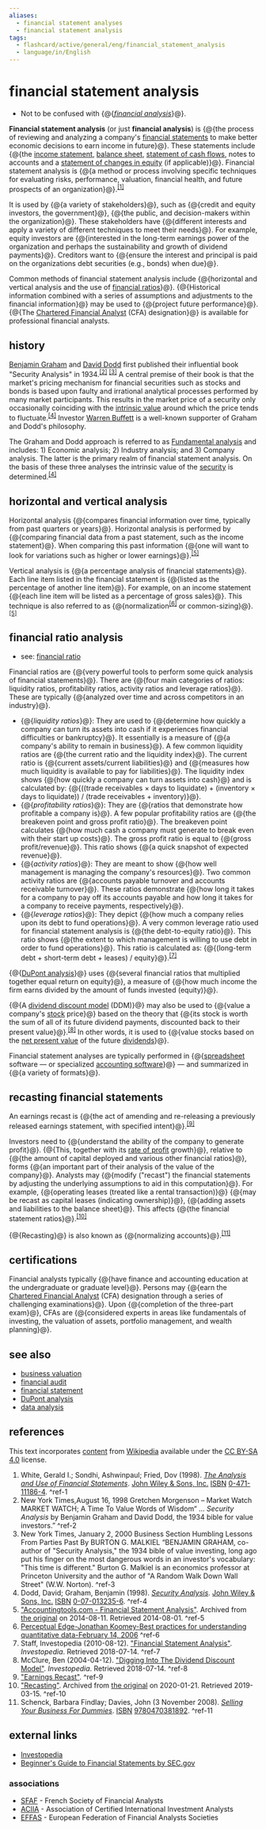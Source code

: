 ```yaml
---
aliases:
  - financial statement analyses
  - financial statement analysis
tags:
  - flashcard/active/general/eng/financial_statement_analysis
  - language/in/English
---
```


# financial statement analysis

- Not to be confused with {@{_[financial analysis](financial%20analysis.md)_}@}. <!--SR:!2028-02-29,975,350-->

__Financial statement analysis__ (or just __financial analysis__) is {@{the process of reviewing and analyzing a company's [financial statements](financial%20statement.md) to make better economic decisions to earn income in future}@}. These statements include {@{the [income statement](income%20statement.md), [balance sheet](balance%20sheet.md), [statement of cash flows](cash%20flow%20statement.md), notes to accounts and a [statement of changes in equity](statement%20of%20changes%20in%20equity.md) (if applicable)}@}. Financial statement analysis is {@{a method or process involving specific techniques for evaluating risks, performance, valuation, financial health, and future prospects of an organization}@}.<sup>[\[1\]](#^ref-1)</sup> <!--SR:!2028-06-06,1051,350!2027-10-19,760,270!2026-06-28,479,310-->

It is used by {@{a variety of stakeholders}@}, such as {@{credit and equity investors, the government}@}, {@{the public, and decision-makers within the organization}@}. These stakeholders have {@{different interests and apply a variety of different techniques to meet their needs}@}. For example, equity investors are {@{interested in the long-term earnings power of the organization and perhaps the sustainability and growth of dividend payments}@}. Creditors want to {@{ensure the interest and principal is paid on the organizations debt securities \(e.g., bonds\) when due}@}. <!--SR:!2026-02-13,144,310!2027-06-11,757,330!2027-10-26,864,330!2028-05-25,964,330!2025-10-06,13,352!2025-10-06,13,352-->

Common methods of financial statement analysis include {@{horizontal and vertical analysis and the use of [financial ratios](financial%20ratio.md)}@}. {@{Historical information combined with a series of assumptions and adjustments to the financial information}@} may be used to {@{project future performance}@}. {@{The [Chartered Financial Analyst](Chartered%20Financial%20Analyst.md) (CFA) designation}@} is available for professional financial analysts. <!--SR:!2029-04-13,1297,350!2025-10-17,303,330!2027-09-22,833,330!2029-02-18,1255,350-->

## history

[Benjamin Graham](Benjamin%20Graham.md) and [David Dodd](David%20Dodd.md) first published their influential book "Security Analysis" in 1934.<sup>[\[2\]](#^ref-2)</sup> <sup>[\[3\]](#^ref-3)</sup> A central premise of their book is that the market's pricing mechanism for financial securities such as stocks and bonds is based upon faulty and irrational analytical processes performed by many market participants. This results in the market price of a security only occasionally coinciding with the [intrinsic value](intrinsic%20value%20(finance).md) around which the price tends to fluctuate.<sup>[\[4\]](#^ref-4)</sup> Investor [Warren Buffett](Warren%20Buffett.md) is a well-known supporter of Graham and Dodd's philosophy.

The Graham and Dodd approach is referred to as [Fundamental analysis](fundamental%20analysis.md) and includes: 1) Economic analysis; 2) Industry analysis; and 3) Company analysis. The latter is the primary realm of financial statement analysis. On the basis of these three analyses the intrinsic value of the [security](security%20(finance).md) is determined.<sup>[\[4\]](#^ref-4)</sup>

## horizontal and vertical analysis

Horizontal analysis {@{compares financial information over time, typically from past quarters or years}@}. Horizontal analysis is performed by {@{comparing financial data from a past statement, such as the income statement}@}. When comparing this past information {@{one will want to look for variations such as higher or lower earnings}@}.<sup>[\[5\]](#^ref-5)</sup> <!--SR:!2025-10-22,307,330!2027-03-14,677,330!2028-10-16,1155,350-->

Vertical analysis is {@{a percentage analysis of financial statements}@}. Each line item listed in the financial statement is {@{listed as the percentage of another line item}@}. For example, on an income statement {@{each line item will be listed as a percentage of gross sales}@}. This technique is also referred to as {@{normalization<sup>[\[6\]](#^ref-6)</sup> or common-sizing}@}.<sup>[\[5\]](#^ref-5)</sup> <!--SR:!2028-10-23,1161,350!2026-06-18,475,310!2029-05-15,1323,350!2025-10-29,311,330-->

## financial ratio analysis

- see: [financial ratio](financial%20ratio.md)

Financial ratios are {@{very powerful tools to perform some quick analysis of financial statements}@}. There are {@{four main categories of ratios: liquidity ratios, profitability ratios, activity ratios and leverage ratios}@}. These are typically {@{analyzed over time and across competitors in an industry}@}. <!--SR:!2027-06-24,766,330!2026-08-22,516,310!2028-08-30,1119,350-->

- {@{_liquidity ratios_}@}: They are used to {@{determine how quickly a company can turn its assets into cash if it experiences financial difficulties or bankruptcy}@}. It essentially is a measure of {@{a company's ability to remain in business}@}. A few common liquidity ratios are {@{the current ratio and the liquidity index}@}. The current ratio is {@{current assets/current liabilities}@} and {@{measures how much liquidity is available to pay for liabilities}@}. The liquidity index shows {@{how quickly a company can turn assets into cash}@} and is calculated by: {@{((trade receivables × days to liquidate) + (inventory × days to liquidate)) / (trade receivables + inventory)}@}.
- {@{_profitability ratios_}@}: They are {@{ratios that demonstrate how profitable a company is}@}. A few popular profitability ratios are {@{the breakeven point and gross profit ratio}@}. The breakeven point calculates {@{how much cash a company must generate to break even with their start up costs}@}. The gross profit ratio is equal to {@{gross profit/revenue}@}. This ratio shows {@{a quick snapshot of expected revenue}@}.
- {@{_activity ratios_}@}: They are meant to show {@{how well management is managing the company's resources}@}. Two common activity ratios are {@{accounts payable turnover and accounts receivable turnover}@}. These ratios demonstrate {@{how long it takes for a company to pay off its accounts payable and how long it takes for a company to receive payments, respectively}@}.
- {@{_leverage ratios_}@}: They depict {@{how much a company relies upon its debt to fund operations}@}. A very common leverage ratio used for financial statement analysis is {@{the debt-to-equity ratio}@}. This ratio shows {@{the extent to which management is willing to use debt in order to fund operations}@}. This ratio is calculated as: {@{(long-term debt + short-term debt + leases) / equity}@}.<sup>[\[7\]](#^ref-7)</sup> <!--SR:!2029-01-02,1218,350!2028-02-07,927,330!2027-03-20,697,330!2029-04-03,1288,350!2026-10-06,524,310!2026-12-25,626,330!2028-05-11,1031,350!2027-12-18,889,330!2029-03-09,1271,350!2028-10-11,1151,350!2027-02-07,665,330!2025-12-30,317,290!2027-07-10,768,330!2027-05-04,717,330!2027-12-12,884,330!2026-03-25,386,310!2027-10-19,834,310!2026-06-28,472,310!2026-09-16,505,310!2028-03-07,981,350!2028-07-22,1087,350!2028-06-18,1001,310!2026-10-08,548,310-->

{@{[DuPont analysis](DuPont%20analysis.md)}@} uses {@{several financial ratios that multiplied together equal return on equity}@}, a measure of {@{how much income the firm earns divided by the amount of funds invested (equity)}@}. <!--SR:!2028-06-11,1056,350!2028-06-04,1052,350!2026-08-09,504,310-->

{@{A [dividend discount model](dividend%20discount%20model.md) (DDM)}@} may also be used to {@{value a company's [stock](stock.md) price}@} based on the theory that {@{its stock is worth the sum of all of its future dividend payments, discounted back to their present value}@}.<sup>[\[8\]](#^ref-8)</sup> In other words, it is used to {@{value stocks based on the [net present value](net%20present%20value.md) of the future [dividends](dividend.md)}@}. <!--SR:!2028-10-02,1145,350!2028-07-21,1089,350!2028-07-09,1078,350!2026-11-13,600,330-->

Financial statement analyses are typically performed in {@{[spreadsheet](spreadsheet.md) software — or specialized [accounting software](accounting%20software.md)}@} — and summarized in {@{a variety of formats}@}. <!--SR:!2028-01-31,924,330!2029-03-30,1286,350-->

## recasting financial statements

An earnings recast is {@{the act of amending and re-releasing a previously released earnings statement, with specified intent}@}.<sup>[\[9\]](#^ref-9)</sup> <!--SR:!2027-10-27,863,330-->

Investors need to {@{understand the ability of the company to generate profit}@}. {@{This, together with its [rate of profit](rate%20of%20profit.md) growth}@}, relative to {@{the amount of capital deployed and various other financial ratios}@}, forms {@{an important part of their analysis of the value of the company}@}. Analysts may {@{modify \("recast"\) the financial statements by adjusting the underlying assumptions to aid in this computation}@}. For example, {@{operating leases \(treated like a rental transaction\)}@} {@{may be recast as capital leases \(indicating ownership\)}@}, {@{adding assets and liabilities to the balance sheet}@}. This affects {@{the financial statement ratios}@}.<sup>[\[10\]](#^ref-10)</sup> <!--SR:!2028-03-01,947,330!2027-04-23,596,270!2026-06-30,455,310!2025-12-05,291,290!2028-04-24,1018,350!2026-01-27,120,388!2026-02-05,128,388!2026-02-04,127,388!2026-02-06,129,388-->

{@{Recasting}@} is also known as {@{normalizing accounts}@}.<sup>[\[11\]](#^ref-11)</sup> <!--SR:!2025-10-06,293,330!2026-01-28,121,388-->

## certifications

Financial analysts typically {@{have finance and accounting education at the undergraduate or graduate level}@}. Persons may {@{earn the [Chartered Financial Analyst](Chartered%20Financial%20Analyst.md) (CFA) designation through a series of challenging examinations}@}. Upon {@{completion of the three-part exam}@}, CFAs are {@{considered experts in areas like fundamentals of investing, the valuation of assets, portfolio management, and wealth planning}@}. <!--SR:!2027-10-06,846,330!2027-05-01,714,330!2028-04-05,1003,350!2027-08-13,804,330-->

## see also

- [business valuation](business%20valuation.md)
- [financial audit](financial%20audit.md)
- [financial statement](financial%20statement.md)
- [DuPont analysis](DuPont%20analysis.md)
- [data analysis](data%20analysis.md)

## references

This text incorporates [content](https://en.wikipedia.org/wiki/financial_statement_analysis) from [Wikipedia](Wikipedia.md) available under the [CC BY-SA 4.0](https://creativecommons.org/licenses/by-sa/4.0/) license.

1. White, Gerald I.; Sondhi, Ashwinpaul; Fried, Dov (1998). _[The Analysis and Use of Financial Statements](The%20Analysis%20and%20Use%20of%20Financial%20Statements.md)_. [John Wiley & Sons, Inc.](wiley%20(publisher).md) [ISBN](ISBN.md) [0-471-11186-4](https://en.wikipedia.org/wiki/Special:BookSources/0-471-11186-4). <a id="^ref-1"></a>^ref-1
2. New York Times,August 16, 1998 Gretchen Morgenson – Market Watch MARKET WATCH; A Time To Value Words of Wisdom“ … _Security Analysis_ by Benjamin Graham and David Dodd, the 1934 bible for value investors.” <a id="^ref-2"></a>^ref-2
3. New York Times, January 2, 2000 Business Section Humbling Lessons From Parties Past By BURTON G. MALKIEL “BENJAMIN GRAHAM, co-author of "Security Analysis," the 1934 bible of value investing, long ago put his finger on the most dangerous words in an investor's vocabulary: "This time is different." Burton G. Malkiel is an economics professor at Princeton University and the author of "A Random Walk Down Wall Street" (W.W. Norton). <a id="^ref-3"></a>^ref-3
4. Dodd, David; Graham, Benjamin (1998). _[Security Analysis](Security%20Analysis%20(book).md)_. [John Wiley & Sons, Inc.](wiley%20(publisher).md) [ISBN](ISBN.md) [0-07-013235-6](https://en.wikipedia.org/wiki/Special:BookSources/0-07-013235-6). <a id="^ref-4"></a>^ref-4
5. ["Accountingtools.com - Financial Statement Analysis"](https://web.archive.org/web/20140811125748/http://www.accountingtools.com/financial-statement-analysis). Archived from [the original](http://www.accountingtools.com/financial-statement-analysis) on 2014-08-11. Retrieved 2014-08-01. <a id="^ref-5"></a>^ref-5
6. [Perceptual Edge-Jonathan Koomey-Best practices for understanding quantitative data-February 14, 2006](http://www.perceptualedge.com/articles/b-eye/quantitative_data.pdf) <a id="^ref-6"></a>^ref-6
7. Staff, Investopedia (2010-08-12). ["Financial Statement Analysis"](http://www.investopedia.com/terms/f/financial-statement-analysis.asp). _Investopedia_. Retrieved 2018-07-14. <a id="^ref-7"></a>^ref-7
8. McClure, Ben (2004-04-12). ["Digging Into The Dividend Discount Model"](http://www.investopedia.com/articles/fundamental/04/041404.asp). _Investopedia_. Retrieved 2018-07-14. <a id="^ref-8"></a>^ref-8
9. ["Earnings Recast"](https://www.investopedia.com/terms/e/earningsrecast.asp). <a id="^ref-9"></a>^ref-9
10. ["Recasting"](https://web.archive.org/web/20200121202708/http://www.bytestart.co.uk/maximise-price-selling-business.html). Archived from [the original](http://www.bytestart.co.uk/maximise-price-selling-business.html/) on 2020-01-21. Retrieved 2019-03-15. <a id="^ref-10"></a>^ref-10
11. Schenck, Barbara Findlay; Davies, John (3 November 2008). [_Selling Your Business For Dummies_](https://books.google.com/books?id=wgH4oNnzOvYC&dq=recasting+financials&pg=PA107). [ISBN](ISBN.md) [9780470381892](https://en.wikipedia.org/wiki/Special:BookSources/9780470381892). <a id="^ref-11"></a>^ref-11

## external links

- [Investopedia](http://www.investopedia.com/terms/f/financial-statement-analysis.asp)
- [Beginner's Guide to Financial Statements by SEC.gov](https://www.sec.gov/investor/pubs/begfinstmtguide.htm)

### associations

- [SFAF](http://www.sfaf.com/) - French Society of Financial Analysts
- [ACIIA](http://www.aciia.org/) - Association of Certified International Investment Analysts
- [EFFAS](https://web.archive.org/web/20090317063049/http://www.effas.com/) - European Federation of Financial Analysts Societies
